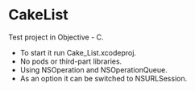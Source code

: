 # CakeList

Test project in Objective - C.

- To start it run Cake_List.xcodeproj.
- No pods or third-part libraries.
- Using NSOperation and NSOperationQueue.
- As an option it can be switched to NSURLSession.
